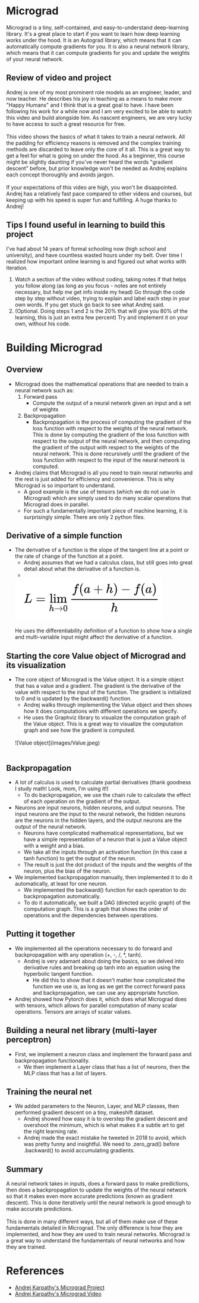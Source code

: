 # Micrograd

Micrograd is a tiny, self-contained, and easy-to-understand deep-learning library. It's a great place to start if you want to learn how deep learning works under the hood. It is an Autograd library, which means that it can automatically compute gradients for you. It is also a neural network library, which means that it can compute gradients for you and update the weights of your neural network.

## Review of video and project
Andrej is one of my most prominent role models as an engineer, leader, and now teacher. He describes his joy in teaching as a means to make more "Happy Humans" and I think that is a great goal to have. I have been following his work for a while now and I am very excited to be able to watch this video and build alongside him. As nascent engineers, we are very lucky to have access to such a great resource for free.<br />
<br />
This video shows the basics of what it takes to train a neural network. All the padding for efficiency reasons is removed and the complex training methods are discarded to leave only the core of it all. This is a great way to get a feel for what is going on under the hood. As a beginner, this course might be slightly daunting if you've never heard the words "gradient descent" before, but prior knowledge won't be needed as Andrej explains each concept thoroughly and avoids jargon.<br />
<br />
If your expectations of this video are high, you won't be disappointed. Andrej has a relatively fast pace compared to other videos and courses, but keeping up with his speed is super fun and fulfilling. A huge thanks to Andrej!

## Tips I found useful in learning to build this project
I've had about 14 years of formal schooling now (high school and university), and have countless wasted hours under my belt. Over time I realized how important online learning is and figured out what works with iteration.

1. Watch a section of the video without coding, taking notes if that helps you follow along (as long as you focus - notes are not entirely necessary, but help me get info inside my head)
Go through the code step by step without video, trying to explain and label each step in your own words. If you get stuck go back to see what Andrej said.
3. (Optional. Doing steps 1 and 2 is the 20% that will give you 80% of the learning, this is just an extra few percent) Try and implement it on your own, without his code.

# Building Micrograd
## Overview
* Micrograd does the mathematical operations that are needed to train a neural network such as:
    1. Forward pass
        - Compute the output of a neural network given an input and a set of weights
    2. Backpropagation
        - Backpropagation is the process of computing the gradient of the loss function with respect to the weights of the neural network. This is done by computing the gradient of the loss function with respect to the output of the neural network, and then computing the gradient of the output with respect to the weights of the neural network. This is done recursively until the gradient of the loss function with respect to the input of the neural network is computed.
* Andrej claims that Micrograd is all you need to train neural networks and the rest is just added for efficiency and convenience. This is why Micrograd is so important to understand.
    - A good example is the use of tensors (which we do not use in Micrograd) which are simply used to do many scalar operations that Micrograd does in parallel.
    - For such a fundamentally important piece of machine learning, it is surprisingly simple. There are only 2 python files.

## Derivative of a simple function
* The derivative of a function is the slope of the tangent line at a point or the rate of change of the function at a point.
    - Andrej assumes that we had a calculus class, but still goes into great detail about what the derivative of a function is.<br />
    - <br />
    ![differentiability of a function](images/Differentiablility.png)<br />
    <br />
    He uses the differentiability definition of a function to show how a single and multi-variable input might affect the derivative of a function.

## Starting the core Value object of Micrograd and its visualization
* The core object of Micrograd is the Value object. It is a simple object that has a value and a gradient. The gradient is the derivative of the value with respect to the input of the function. The gradient is initialized to 0 and is updated by the backward() function.
    - Andrej walks through implementing the Value object and then shows how it does computations with different operations we specify.
    - He uses the Graphviz library to visualize the computation graph of the Value object. This is a great way to visualize the computation graph and see how the gradient is computed.<br />
    <br />
    ![Value object](images/Value.jpeg)
    <br />
    <br />

## Backpropagation
* A lot of calculus is used to calculate partial derivatives (thank goodness I study math! Look, mom, I'm using it!)
    - To do backpropagation, we use the chain rule to calculate the effect of each operation on the gradient of the output.
* Neurons are input neurons, hidden neurons, and output neurons. The input neurons are the input to the neural network, the hidden neurons are the neurons in the hidden layers, and the output neurons are the output of the neural network.
    - Neurons have complicated mathematical representations, but we have a simple representation of a neuron that is just a Value object with a weight and a bias.
    - We take all the inputs through an activation function (in this case a tanh function) to get the output of the neuron.
    - The result is just the dot product of the inputs and the weights of the neuron, plus the bias of the neuron.
* We implemented backpropagation manually, then implemented it to do it automatically, at least for one neuron.
    - We implemented the backward() function for each operation to do backpropagation automatically.
    - To do it automatically, we built a DAG (directed acyclic graph) of the computation graph. This is a graph that shows the order of operations and the dependencies between operations.

## Putting it together
* We implemented all the operations necessary to do forward and backpropagation with any operation (+, -, /, *, tanh).
    - Andrej is very adamant about doing the basics, so we delved into derivative rules and breaking up tanh into an equation using the hyperbolic tangent function.
      - He did this to show that it doesn't matter how complicated the function we use is, as long as we get the correct forward pass and backpropagation, we can use any appropriate function.
* Andrej showed how Pytorch does it, which does what Micrograd does with tensors, which allows for parallel computation of many scalar operations. Tensors are arrays of scalar values.

## Building a neural net library (multi-layer perceptron)
* First, we implement a neuron class and implement the forward pass and backpropagation functionality.
    - We then implement a Layer class that has a list of neurons, then the MLP class that has a list of layers.


## Training the neural net
* We added parameters to the Neuron, Layer, and MLP classes, then performed gradient descent on a tiny, makeshift dataset.
    - Andrej showed how easy it is to overstep the gradient descent and overshoot the minimum, which is what makes it a subtle art to get the right learning rate.
    - Andrej made the exact mistake he tweeted in 2018 to avoid, which was pretty funny and insightful. We need to .zero_grad() before .backward() to avoid accumulating gradients.

## Summary
A neural network takes in inputs, does a forward pass to make predictions, then does a backpropagation to update the weights of the neural network so that it makes even more accurate predictions (known as gradient descent). This is done iteratively until the neural network is good enough to make accurate predictions.<br />
<br />
This is done in many different ways, but all of them make use of these fundamentals detailed in Micrograd. The only difference is how they are implemented, and how they are used to train neural networks. Micrograd is a great way to understand the fundamentals of neural networks and how they are trained.


# References
* [Andrej Karpathy's Micrograd Project](https://github.com/karpathy/micrograd)
* [Andrej Karpathy's Micrograd Video](https://youtu.be/VMj-3S1tku0)
